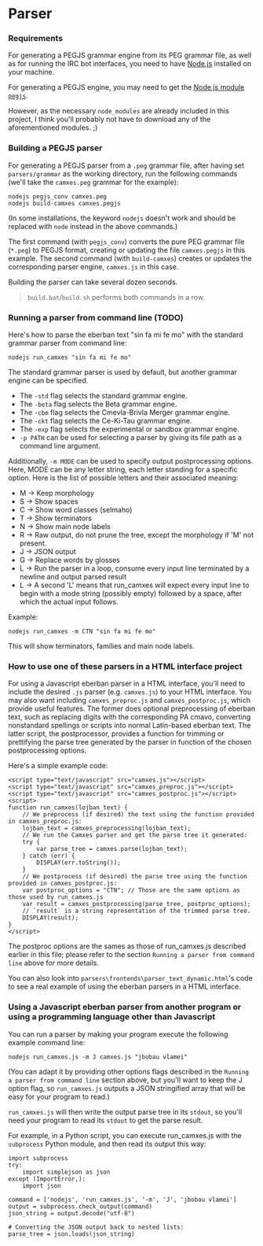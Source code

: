 Parser
=========

### Requirements ###

For generating a PEGJS grammar engine from its PEG grammar file, as well as for
running the IRC bot interfaces, you need to have [Node.js](https://nodejs.org/)
installed on your machine.

For generating a PEGJS engine, you may need to get the [Node.js module
`pegjs`](http://pegjs.org/).

However, as the necessary `node_modules` are already included in this project, I
think you'll probably not have to download any of the aforementioned modules. ;)

### Building a PEGJS parser ###

For generating a PEGJS parser from a `.peg` grammar file, after having set
`parsers/grammar` as the working directory, run the following commands (we'll
take the `camxes.peg` grammar for the example):

```
nodejs pegjs_conv camxes.peg
nodejs build-camxes camxes.pegjs
```

(In some installations, the keyword ``nodejs`` doesn't work and should be
replaced with ``node`` instead in the above commands.)

The first command (with `pegjs_conv`) converts the pure PEG grammar file
(`*.peg`) to PEGJS format, creating or updating the file `camxes.pegjs` in this
example. The second command (with `build-camxes`) creates or updates the
corresponding parser engine, `camxes.js` in this case.

Building the parser can take several dozen seconds.

> `build.bat`/`build.sh` performs both commands in a row.

### Running a parser from command line (TODO) ###

Here's how to parse the eberban text "sin fa mi fe mo" with the standard grammar
parser from command line:

```
nodejs run_camxes "sin fa mi fe mo"
```

The standard grammar parser is used by default, but another grammar engine can
be specified.
* The `-std` flag selects the standard grammar engine.
* The `-beta` flag selects the Beta grammar engine.
* The `-cbm` flag selects the Cmevla-Brivla Merger grammar engine.
* The `-ckt` flag selects the Ce-Ki-Tau grammar engine.
* The `-exp` flag selects the experimental or sandbox grammar engine.
* `-p PATH` can be used for selecting a parser by giving its file path as a
  command line argument.

Additionally, `-m MODE` can be used to specify output postprocessing options.
Here, MODE can be any letter string, each letter standing for a specific option.
Here is the list of possible letters and their associated meaning:
* M -> Keep morphology
* S -> Show spaces
* C -> Show word classes (selmaho)
* T -> Show terminators
* N -> Show main node labels
* R -> Raw output, do not prune the tree, except the morphology if 'M' not
  present.
* J -> JSON output
* G -> Replace words by glosses
* L -> Run the parser in a loop, consume every input line terminated by a
  newline and output parsed result
* L -> A second 'L' means that run_camxes will expect every input line to begin
  with a mode string (possibly empty) followed by a space, after which the
  actual input follows.

Example:
```
nodejs run_camxes -m CTN "sin fa mi fe mo"
```
This will show terminators, families and main node labels.
 

### How to use one of these parsers in a HTML interface project ###

For using a Javascript eberban parser in a HTML interface, you'll need to
include the desired `.js` parser (e.g. `camxes.js`) to your HTML interface. You
may also want including `camxes_preproc.js` and `camxes_postproc.js`, which
provide useful features. The former does optional preprocessing of eberban text,
such as replacing digits with the corresponding PA cmavo, converting nonstandard
spellings or scripts into normal Latin-based eberban text. The latter script,
the postprocessor, provides a function for trimming or prettifying the parse
tree generated by the parser in function of the chosen postprocessing options.

Here's a simple example code:

```
<script type="text/javascript" src="camxes.js"></script>
<script type="text/javascript" src="camxes_preproc.js"></script>
<script type="text/javascript" src="camxes_postproc.js"></script>
<script>
function run_camxes(lojban_text) {
    // We preprocess (if desired) the text using the function provided in camxes_preproc.js:
    lojban_text = camxes_preprocessing(lojban_text);
    // We run the Camxes parser and get the parse tree it generated:
    try {
        var parse_tree = camxes.parse(lojban_text);
    } catch (err) {
        DISPLAY(err.toString());
    }
    // We postprocess (if desired) the parse tree using the function provided in camxes_postproc.js:
    var postproc_options = "CTN"; // Those are the same options as those used by run_camxes.js
    var result = camxes_postprocessing(parse_tree, postproc_options);
    // `result` is a string representation of the trimmed parse tree.
    DISPLAY(result);
}
</script>
```

The postproc options are the sames as those of run_camxes.js described earlier
in this file; please refer to the section `Running a parser from command line`
above for more details.

You can also look into `parsers\frontends\parser_text_dynamic.html`'s code to
see a real example of using the eberban parsers in a HTML interface.

### Using a Javascript eberban parser from another program or using a programming language other than Javascript ###

You can run a parser by making your program execute the following example
command line:

```
nodejs run_camxes.js -m J camxes.js "jbobau vlamei"
```
(You can adapt it by providing other options flags described in the `Running a
parser from command line` section above, but you'll want to keep the J option
flag, so `run_camxes.js` outputs a JSON stringified array that will be easy for
your program to read.)

`run_camxes.js` will then write the output parse tree in its `stdout`, so you'll
need your program to read its `stdout` to get the parse result.

For example, in a Python script, you can execute run_camxes.js with the
`subprocess` Python module, and then read its output this way:

```
import subprocess
try:
    import simplejson as json
except (ImportError,):
    import json

command = ['nodejs', 'run_camxes.js', '-m', 'J', 'jbobau vlamei']
output = subprocess.check_output(command)
json_string = output.decode("utf-8")

# Converting the JSON output back to nested lists:
parse_tree = json.loads(json_string)
```
